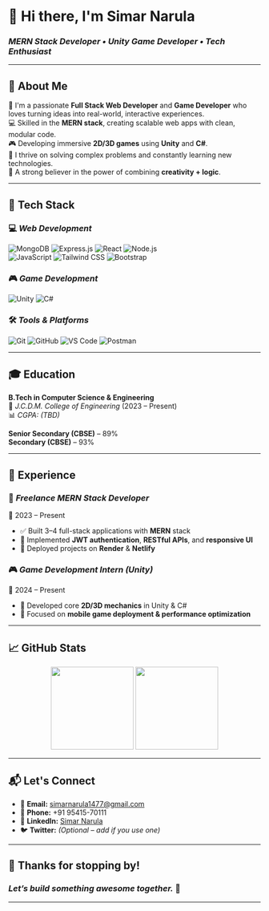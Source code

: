 # 👋 Hi there, I'm **Simar Narula**  
### *MERN Stack Developer • Unity Game Developer • Tech Enthusiast*

---

## 🚀 About Me

🎯 I'm a passionate **Full Stack Web Developer** and **Game Developer** who loves turning ideas into real-world, interactive experiences.  
💻 Skilled in the **MERN stack**, creating scalable web apps with clean, modular code.  
🎮 Developing immersive **2D/3D games** using **Unity** and **C#**.  
🧠 I thrive on solving complex problems and constantly learning new technologies.  
🎨 A strong believer in the power of combining **creativity + logic**.

---

## 🧰 Tech Stack

### 💻 *Web Development*
![MongoDB](https://img.shields.io/badge/MongoDB-4EA94B?style=for-the-badge&logo=mongodb&logoColor=white)
![Express.js](https://img.shields.io/badge/Express.js-404D59?style=for-the-badge)
![React](https://img.shields.io/badge/React-20232A?style=for-the-badge&logo=react&logoColor=61DAFB)
![Node.js](https://img.shields.io/badge/Node.js-339933?style=for-the-badge&logo=node.js&logoColor=white)  
![JavaScript](https://img.shields.io/badge/JavaScript-F7DF1E?style=for-the-badge&logo=javascript&logoColor=black)
![Tailwind CSS](https://img.shields.io/badge/TailwindCSS-38B2AC?style=for-the-badge&logo=tailwind-css&logoColor=white)
![Bootstrap](https://img.shields.io/badge/Bootstrap-563D7C?style=for-the-badge&logo=bootstrap&logoColor=white)

### 🎮 *Game Development*
![Unity](https://img.shields.io/badge/Unity-000000?style=for-the-badge&logo=unity&logoColor=white)
![C#](https://img.shields.io/badge/C%23-239120?style=for-the-badge&logo=c-sharp&logoColor=white)

### 🛠 *Tools & Platforms*
![Git](https://img.shields.io/badge/Git-F05032?style=for-the-badge&logo=git&logoColor=white)
![GitHub](https://img.shields.io/badge/GitHub-181717?style=for-the-badge&logo=github&logoColor=white)
![VS Code](https://img.shields.io/badge/VS%20Code-007ACC?style=for-the-badge&logo=visual-studio-code&logoColor=white)
![Postman](https://img.shields.io/badge/Postman-FF6C37?style=for-the-badge&logo=postman&logoColor=white)

---

## 🎓 Education

**B.Tech in Computer Science & Engineering**  
📍 *J.C.D.M. College of Engineering* (2023 – Present)  
📊 *CGPA:* _(TBD)_

**Senior Secondary (CBSE)** – 89%  
**Secondary (CBSE)** – 93%

---

## 💼 Experience

### 🔧 *Freelance MERN Stack Developer*  
📆 2023 – Present  
- ✅ Built 3–4 full-stack applications with **MERN** stack  
- 🔐 Implemented **JWT authentication**, **RESTful APIs**, and **responsive UI**  
- 🚀 Deployed projects on **Render** & **Netlify**

### 🎮 *Game Development Intern (Unity)*  
📆 2024 – Present  
- 🎯 Developed core **2D/3D mechanics** in Unity & C#  
- 📱 Focused on **mobile game deployment & performance optimization**

---

## 📈 GitHub Stats

<p align="center">
  <img src="https://github-readme-stats.vercel.app/api?username=simar111&show_icons=true&theme=radical" height="165" />
  <img src="https://github-readme-stats.vercel.app/api/top-langs/?username=simar111&layout=compact&theme=radical" height="165" />
</p>

---

## 📬 Let's Connect

- 📧 **Email:** [simarnarula1477@gmail.com](mailto:simarnarula1477@gmail.com)  
- 📱 **Phone:** +91 95415-70111  
- 💼 **LinkedIn:** [Simar Narula](https://www.linkedin.com/in/YOUR-LINK-HERE)  
- 🐦 **Twitter:** *(Optional – add if you use one)*

---

## 🙌 Thanks for stopping by!
### *Let’s build something awesome together.* 🚀

---
